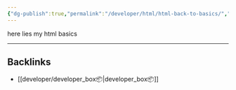 ```yaml
---
{"dg-publish":true,"permalink":"/developer/html/html-back-to-basics/","created":"2025-04-09T22:14:32.759-05:00","updated":"2025-04-09T11:36:08.000-05:00"}
---
```


here lies my html basics

---
## Backlinks
- [[developer/developer_box📦\|developer_box📦]]